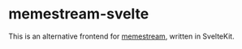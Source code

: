 # memestream-svelte

This is an alternative frontend for <a href="https://ms.odyssey346.dev">memestream</a>, written in SvelteKit.
